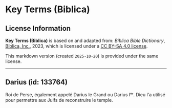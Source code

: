 # Key Terms (Biblica)

## License Information

**Key Terms (Biblica)** is based on and adapted from: _Biblica Bible Dictionary_, [Biblica, Inc.](https://www.biblica.com/), 2023, which is licensed under a [CC BY-SA 4.0 license](https://creativecommons.org/licenses/by-sa/4.0/legalcode.en).

This markdown version (created `2025-10-20`) is provided under the same license.



--------------------------------

## Darius (id: 133764)

Roi de Perse, également appelé Darius le Grand ou Darius Iᵉʳ. Dieu l'a utilisé pour permettre aux Juifs de reconstruire le temple.



